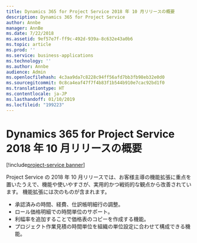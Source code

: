 ```yaml
---
title: Dynamics 365 for Project Service 2018 年 10 月リリースの概要
description: Dynamics 365 for Project Service
author: Annbe
manager: AnnBe
ms.date: 7/22/2018
ms.assetid: 9ef57e7f-ff9c-492d-939a-8c632e43a0b6
ms.topic: article
ms.prod: ''
ms.service: business-applications
ms.technology: ''
ms.author: Annbe
audience: Admin
ms.openlocfilehash: 4c3aa9da7c8228c94ff56afd7bb3fb98eb32e0d0
ms.sourcegitcommit: 0c8ca4eaf47f7f4b83f1b544b910e7cac92bd1f0
ms.translationtype: HT
ms.contentlocale: ja-JP
ms.lasthandoff: 01/10/2019
ms.locfileid: "199223"
---
```

#  <a name="overview-of-dynamics-365-for-project-service-october-18-release"></a>Dynamics 365 for Project Service 2018 年 10 月リリースの概要

[!include[project-service banner](../../includes/project-service.md)]

Project Service の 2018 年 10 月リリースでは、お客様主導の機能拡張に重点を置いたうえで、機能や使いやすさが、実用的かつ戦術的な観点から改善されています。 機能拡張には次のものが含まれます。

- 承認済みの時間、経費、仕訳帳明細行の調整。
- ロール価格明細での時間単位のサポート。
- 利幅率を追加することで価格表のコピーを作成する機能。
- プロジェクト作業見積の時間単位を組織の単位設定に合わせて構成できる機能。
